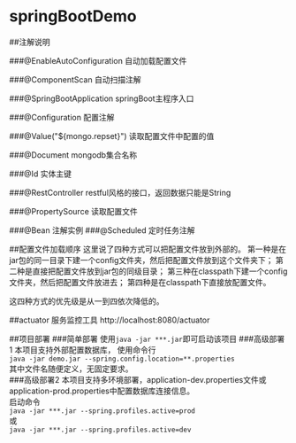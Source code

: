 # springBootDemo

##注解说明

###@EnableAutoConfiguration 自动加载配置文件

###@ComponentScan   自动扫描注解

###@SpringBootApplication   springBoot主程序入口

###@Configuration   配置注解

###@Value("${mongo.repset}")   读取配置文件中配置的值

###@Document  mongodb集合名称

###@Id  实体主键

###@RestController  restful风格的接口，返回数据只能是String

###@PropertySource  读取配置文件

###@Bean    注解实例
###@Scheduled    定时任务注解




##配置文件加载顺序
这里说了四种方式可以把配置文件放到外部的。 
第一种是在jar包的同一目录下建一个config文件夹，然后把配置文件放到这个文件夹下； 
第二种是直接把配置文件放到jar包的同级目录； 
第三种在classpath下建一个config文件夹，然后把配置文件放进去； 
第四种是在classpath下直接放配置文件。

这四种方式的优先级是从一到四依次降低的。

##actuator 服务监控工具
http://localhost:8080/actuator


##项目部署
   ###简单部署
   使用`java -jar ***.jar`即可启动该项目
   ###高级部署1
   本项目支持外部配置数据库，
   使用命令行<br/>
`java -jar demo.jar --spring.config.location=**.properties`<br/>
   其中文件名随便定义，无固定要求。<br/>
   ###高级部署2
   本项目支持多环境部署，application-dev.properties文件或application-prod.properties中配置数据库连接信息。<br/>
   启动命令<br/>`java -jar ***.jar --spring.profiles.active=prod`<br/>或<br/>
   `java -jar ***.jar --spring.profiles.active=dev`<br/>

